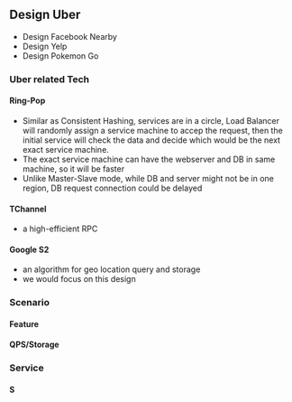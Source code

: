 ## Design Uber
- Design Facebook Nearby
- Design Yelp
- Design Pokemon Go

### Uber related Tech
#### Ring-Pop
- Similar as Consistent Hashing, services are in a circle, Load Balancer will randomly assign a service machine to accep the request, then the initial service will check the data and decide which would be the next exact service machine.
- The exact service machine can have the webserver and DB in same machine, so it will be faster
- Unlike Master-Slave mode, while DB and server might not be in one region, DB request connection could be delayed

#### TChannel
- a high-efficient RPC

#### Google S2
- an algorithm for geo location query and storage
- we would focus on this design

### Scenario
#### Feature
#### QPS/Storage

### Service
#### S
<!--stackedit_data:
eyJoaXN0b3J5IjpbNTQ1NTQ0MDMzLDQyMTYyMDE5MywtMjA1Nj
kwMDE4MV19
-->